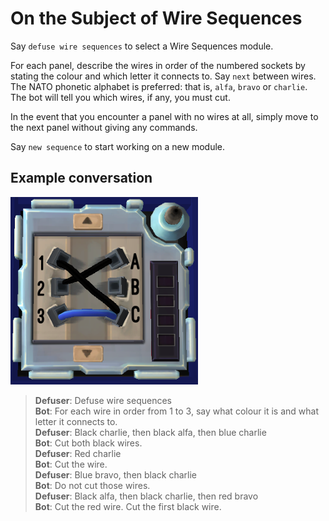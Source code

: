 # On the Subject of Wire Sequences

Say `defuse wire sequences` to select a Wire Sequences module.

For each panel, describe the wires in order of the numbered sockets by stating the colour and which letter it connects to. Say `next` between wires. The NATO phonetic alphabet is preferred: that is, `alfa`, `bravo` or `charlie`.  The bot will tell you which wires, if any, you must cut.

In the event that you encounter a panel with no wires at all, simply move to the next panel without giving any commands.

Say `new sequence` to start working on a new module.

## Example conversation

![Example wire sequence](images/examplewiresequence.png)

>**Defuser**: Defuse wire sequences\
>**Bot**: For each wire in order from 1 to 3, say what colour it is and what letter it connects to.\
>**Defuser**: Black charlie, then black alfa, then blue charlie\
>**Bot**: Cut both black wires.\
>**Defuser**: Red charlie\
>**Bot**: Cut the wire.\
>**Defuser**: Blue bravo, then black charlie\
>**Bot**: Do not cut those wires.\
>**Defuser**: Black alfa, then black charlie, then red bravo\
>**Bot**: Cut the red wire. Cut the first black wire.
